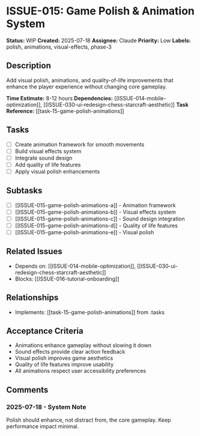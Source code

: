 # ISSUE-015: Game Polish & Animation System

**Status:** WIP
**Created:** 2025-07-18
**Assignee:** Claude
**Priority:** Low
**Labels:** polish, animations, visual-effects, phase-3

## Description

Add visual polish, animations, and quality-of-life improvements that enhance the player experience without changing core gameplay.

**Time Estimate:** 8-12 hours
**Dependencies:** [[ISSUE-014-mobile-optimization]], [[ISSUE-030-ui-redesign-chess-starcraft-aesthetic]]
**Task Reference:** [[task-15-game-polish-animations]]

## Tasks

- [ ] Create animation framework for smooth movements
- [ ] Build visual effects system
- [ ] Integrate sound design
- [ ] Add quality of life features
- [ ] Apply visual polish enhancements

## Subtasks

- [ ] [[ISSUE-015-game-polish-animations-a]] - Animation framework
- [ ] [[ISSUE-015-game-polish-animations-b]] - Visual effects system
- [ ] [[ISSUE-015-game-polish-animations-c]] - Sound design integration
- [ ] [[ISSUE-015-game-polish-animations-d]] - Quality of life features
- [ ] [[ISSUE-015-game-polish-animations-e]] - Visual polish

## Related Issues

- Depends on: [[ISSUE-014-mobile-optimization]], [[ISSUE-030-ui-redesign-chess-starcraft-aesthetic]]
- Blocks: [[ISSUE-016-tutorial-onboarding]]

## Relationships

- Implements: [[task-15-game-polish-animations]] from .tasks

## Acceptance Criteria

- Animations enhance gameplay without slowing it down
- Sound effects provide clear action feedback
- Visual polish improves game aesthetics
- Quality of life features improve usability
- All animations respect user accessibility preferences

## Comments

### 2025-07-18 - System Note

Polish should enhance, not distract from, the core gameplay. Keep performance impact minimal.
